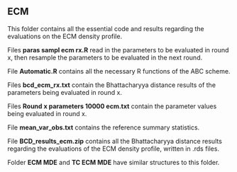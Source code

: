## ECM ##

This folder contains all the essential code and results regarding the evaluations on the ECM density profile. 

Files **paras sampl ecm rx.R** read in the parameters to be evaluated in round x, then resample the parameters to be evaluated in the next round.

File **Automatic.R** contains all the necessary R functions of the ABC scheme.

Files **bcd_ecm_rx.txt** contain the Bhattacharyya distance results of the parameters being evaluated in round x.

Files **Round x parameters 10000 ecm.txt** contain the parameter values being evaluated in round x. 

File **mean_var_obs.txt** contains the reference summary statistics. 

File **BCD_results_ecm.zip** contains all the Bhattacharyya distance results regarding the evaluations of the ECM density profile, written in .rds files.  

Folder **ECM MDE** and **TC ECM MDE** have similar structures to this folder. 

